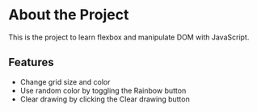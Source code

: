 # About the Project
This is the project to learn flexbox and manipulate DOM with JavaScript.

## Features
- Change grid size and color
- Use random color by toggling the Rainbow button
- Clear drawing by clicking the Clear drawing button